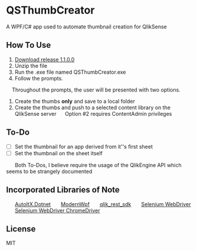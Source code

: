 # QSThumbCreator
A WPF/C# app used to automate thumbnail creation for QlikSense

## How To Use

1. [Download release 1.1.0.0](https://qsthumbcreator.s3.amazonaws.com/releases/QSThumbCreator+1.1.0.0.zip)
2. Unzip the file
3. Run the .exe file named QSThumbCreator.exe
4. Follow the prompts.

 &nbsp;&nbsp;&nbsp;&nbsp;Throughout the prompts, the user will be presented with two options.
 1. Create the thumbs **only** and save to a local folder
 2. Create the thumbs and push to a selected content library on the QlikSense server
 &nbsp;&nbsp;&nbsp;&nbsp;  Option #2 requires ContentAdmin privileges
 ## To-Do
 -  [ ] Set the thumbnail for an app derived from it''s first sheet
 -  [ ] Set the thumbnail on the sheet itself

 &nbsp;&nbsp;&nbsp;&nbsp;&nbsp;&nbsp;Both To-Dos, I believe require the usage of the QlikEngine API which seems to be strangely documented

## Incorporated Libraries of Note

&nbsp;&nbsp;&nbsp;&nbsp;&nbsp;&nbsp;[AutoItX.Dotnet](https://www.nuget.org/packages/AutoItX.Dotnet/)
&nbsp;&nbsp;&nbsp;&nbsp;&nbsp;&nbsp;[ModernWpf](https://github.com/Kinnara/ModernWpf)
&nbsp;&nbsp;&nbsp;&nbsp;&nbsp;&nbsp;[qlik_rest_sdk](https://github.com/kolsrud/qlik_rest_sdk)
&nbsp;&nbsp;&nbsp;&nbsp;&nbsp;&nbsp;[Selenium WebDriver](https://www.selenium.dev/)
&nbsp;&nbsp;&nbsp;&nbsp;&nbsp;&nbsp;[Selenium WebDriver ChromeDriver](https://github.com/jsakamoto/nupkg-selenium-webdriver-chromedriver/)

## License

MIT